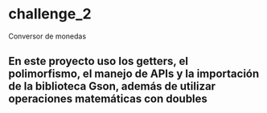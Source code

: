 # challenge_2
Conversor de monedas


## En este proyecto uso los getters, el polimorfismo, el manejo de APIs y la importación de la biblioteca Gson, además de utilizar operaciones matemáticas con doubles




